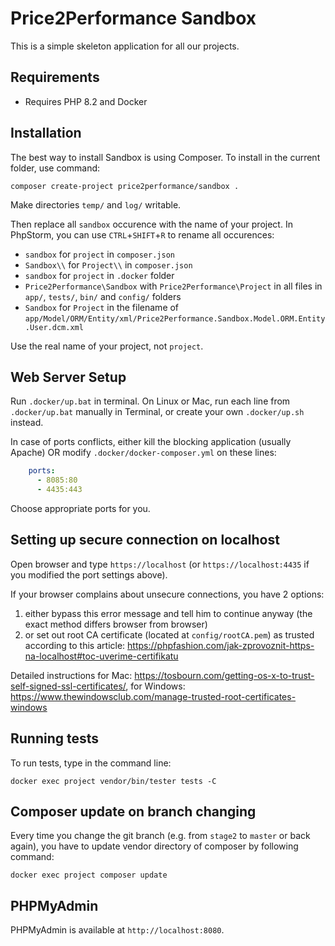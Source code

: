 Price2Performance Sandbox
=========================

This is a simple skeleton application for all our projects.

Requirements
------------

- Requires PHP 8.2 and Docker 


Installation
------------

The best way to install Sandbox is using Composer. To install in the current folder, use command:

	composer create-project price2performance/sandbox .


Make directories `temp/` and `log/` writable.

Then replace all `sandbox` occurence with the name of your project. In PhpStorm, you can use `CTRL`+`SHIFT`+`R` to rename all occurences:

 - `sandbox` for `project` in `composer.json`
 - `Sandbox\\` for `Project\\` in `composer.json`
 - `sandbox` for `project` in `.docker` folder
 - `Price2Performance\Sandbox` with `Price2Performance\Project` in all files in `app/`, `tests/`, `bin/` and `config/` folders
 - `Sandbox` for `Project` in the filename of `app/Model/ORM/Entity/xml/Price2Performance.Sandbox.Model.ORM.Entity.User.dcm.xml`

Use the real name of your project, not `project`.

Web Server Setup
----------------

Run `.docker/up.bat` in terminal. On Linux or Mac, run each line from `.docker/up.bat` manually in Terminal, or create your own `.docker/up.sh` instead.

In case of ports conflicts, either kill the blocking application (usually Apache) OR modify `.docker/docker-composer.yml` on these lines:

```yaml
    ports:
      - 8085:80
      - 4435:443
```

Choose appropriate ports for you.


## Setting up secure connection on localhost

Open browser and type `https://localhost` (or `https://localhost:4435` if you modified the port settings above).

If your browser complains about unsecure connections, you have 2 options:

1) either bypass this error message and tell him to continue anyway (the exact method differs browser from browser)
2) or set out root CA certificate (located at `config/rootCA.pem`) as trusted according to this article: https://phpfashion.com/jak-zprovoznit-https-na-localhost#toc-uverime-certifikatu

Detailed instructions for Mac: https://tosbourn.com/getting-os-x-to-trust-self-signed-ssl-certificates/, for Windows: https://www.thewindowsclub.com/manage-trusted-root-certificates-windows 

## Running tests

To run tests, type in the command line:
```shell
docker exec project vendor/bin/tester tests -C
```

## Composer update on branch changing

Every time you change the git branch (e.g. from `stage2` to `master` or back again), you have to update vendor directory of composer by following command:
```shell
docker exec project composer update
```

## PHPMyAdmin

PHPMyAdmin is available at `http://localhost:8080`.